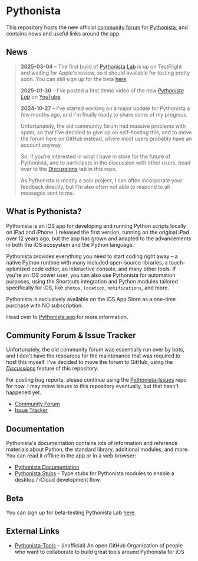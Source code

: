 # Pythonista

This repository hosts the new official [community forum](https://github.com/omz/Pythonista/discussions) for [Pythonista](https://pythonista.app), and contains news and useful links around the app.

## News

> **2025-03-04** – The first build of [Pythonista Lab](https://pythonista.app/lab) is up on TestFlight and waiting for Apple's review, so it should available for testing pretty soon. You can still sign up for the beta [here](https://pythonista.app/lab).
> 
> **2025-01-30** – I've posted a first demo video of the new [*Pythonista Lab*](https://pythonista.app/lab) on [YouTube](https://youtube.com/shorts/X1tUdG6Fnvc).
> 
> **2024-10-27** – I've started working on a major update for Pythonista a few months ago, and I'm finally ready to share some of my progress.
> 
> Unfortunately, the old community forum had massive problems with spam, so that I've decided to give up on self-hosting this, and to move the forum here on GitHub instead, where most users probably have an account anyway.
>
> So, if you're interested in what I have in store for the future of Pythonista, and to participate in the discussion with other users, head over to the [Discussions](https://github.com/omz/Pythonista/discussions) tab in this repo.
> 
> As Pythonista is mostly a solo project, I can often incorporate your feedback directly, but I'm also often not able to respond to all messages sent to me.
> 

## What is Pythonista?

Pythonista is an iOS app for developing and running Python scripts locally on iPad and iPhone. I released the first version, running on the original iPad over 12 years ago, but the app has grown and adapted to the advancements in both the iOS ecosystem and the Python language.

Pythonista provides everything you need to start coding right away – a native Python runtime with many included open-source libraries, a touch-optimized code editor, an interactive console, and many other tools. If you're an iOS power user, you can also use Pythonista for automation purposes, using the Shortcuts integration and Python modules tailored specifically for iOS, like `photos`, `location`, `notifications`, and more.

Pythonista is exclusively available on the iOS App Store as a one-time purchase with NO subscription.

Head over to [Pythonista.app](https://pythonista.app) for more information.

## Community Forum & Issue Tracker

Unfortunately, the old community forum was essentially run over by bots, and I don't have the resources for the maintenance that was required to host this myself. I've decided to move the forum to GitHub, using the [*Discussions*](https://github.com/omz/Pythonista/discussions) feature of this repository.

For posting bug reports, please continue using the [Pythonista-Issues](https://github.com/omz/Pythonista-Issues) repo for now. I may move issues to this repository eventually, but that hasn't happened yet.

* [Community Forum](https://github.com/omz/Pythonista/discussions)
* [Issue Tracker](https://github.com/omz/Pythonista-Issues)

## Documentation

Pythonista's documentation contains lots of information and reference materials about Python, the standard library, additional modules, and more. You can read it offline in the app or in a web browser:

* [Pythonista Documentation](https://omz-software.com/pythonista/docs-3.4/py3/index.html)
* [Pythonista Stubs](https://github.com/hbmartin/pythonista-stubs) - Type stubs for Pythonista modules to enable a desktop / iCloud development flow.

## Beta

You can sign up for beta-testing Pythonista Lab [here](https://pythonista.app/lab).

## External Links

* [Pythonista-Tools](https://github.com/Pythonista-Tools) – (inofficial) An open GitHub Organization of people who want to collaborate to build great tools around Pythonista for iOS
